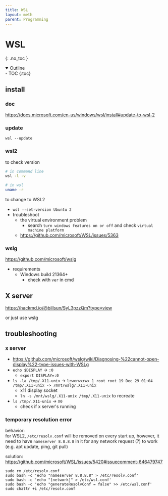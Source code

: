 ```yaml
---
title: WSL
layout: meth
parent: Programming
---
```

# WSL
{: .no_toc }

<details open markdown="block">
  <summary>
    Outline
  </summary>
- TOC
{:toc}
</details>

## install
### doc
<https://docs.microsoft.com/en-us/windows/wsl/install#update-to-wsl-2>

### update
```
wsl --update
```

### wsl2
to check version  
```sh
# in command line
wsl -l -v

# in wsl
uname -r
```

to change to WSL2
- `wsl --set-version Ubuntu 2`
- troubleshoot
	- the virtual environment problem
		- search `turn windows features on or off` and check `virtual machine platform`
	- <https://github.com/microsoft/WSL/issues/5363>

### wslg
<https://github.com/microsoft/wslg>

- requirements
	- Windows build 21364+
		- check with `ver` in cmd

## X server
<https://hackmd.io/@billsun/SyL3pzzQm?type=view>

or just use wslg


## troubleshooting
### x server
- <https://github.com/microsoft/wslg/wiki/Diagnosing-%22cannot-open-display%22-type-issues-with-WSLg>
- `echo $DISPLAY` → `:0`
	- `export DISPLAY=:0`
- `ls -la /tmp/.X11-unix` → `lrwxrwxrwx 1 root root 19 Dec 29 01:04 /tmp/.X11-unix -> /mnt/wslg/.X11-unix`
	- x11 display socket
	- `ln -s /mnt/wslg/.X11-unix /tmp/.X11-unix` to recreate
- `ls /tmp/.X11-unix` → `X0`
	- check if x server's running

### temporary resolution error
behavior:   
for WSL2, `/etc/resolv.conf` will be removed on every start up, however, it need to have `nameserver 8.8.8.8` in it for any network request (?) to work (e.g. apt update, ping, git pull)

solution:  
<https://github.com/microsoft/WSL/issues/5420#issuecomment-646479747>
```
sudo rm /etc/resolv.conf
sudo bash -c 'echo "nameserver 8.8.8.8" > /etc/resolv.conf'
sudo bash -c 'echo "[network]" > /etc/wsl.conf'
sudo bash -c 'echo "generateResolvConf = false" >> /etc/wsl.conf'
sudo chattr +i /etc/resolv.conf
```